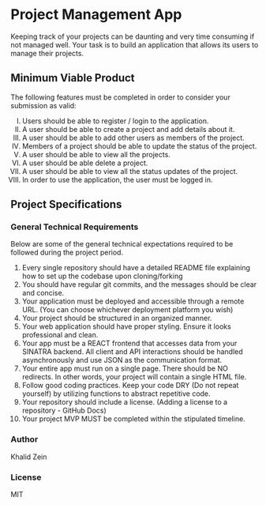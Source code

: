 # Project Management App

Keeping track of your projects can be daunting and very time consuming if not managed well. Your task is to build an application that allows its users to  manage their projects.


## Minimum Viable Product

The following features must be completed in order to consider your submission as valid:

<ol type="I">
  <li>Users should be able to register / login to the application.</li>
  <li>A user should be able to create a project and add details about it.</li>
  <li>A user should be able to add other users as members of the project.</li>
  <li>Members of a project should be able to update the status of the project.</li>
  <li>A user should  be able to view all the projects.</li>
  <li>A user should be able delete a project.</li>
  <li>A user should be able to view all the status updates of the project.</li>
  <li>In order to use the application, the user must be logged in.</li>
</ol>


## Project Specifications

### General Technical Requirements

Below are some of the general technical expectations required to be followed during the project period.

<ol>
  <li>Every single repository should have a detailed README file explaining how to set up the codebase upon cloning/forking </li>
  <li>You should have regular git commits, and the messages should be clear and concise.</li>
  <Li>Your application must be deployed and accessible through a remote URL. (You can choose whichever deployment platform you wish)</li>
  <li>Your project should be structured in an organized manner.</li>
  <li>Your web application should have proper styling. Ensure it looks professional and clean.</li>
  <li>Your app must be a REACT frontend that accesses data from  your SINATRA backend. All client and API interactions should be handled asynchronously  and use JSON as the communication format.</li>
  <li>Your entire app must run on a single page. There should be NO redirects. In other words, your project will contain a single HTML file.</li>
  <li>Follow good coding practices. Keep your code DRY (Do not repeat yourself) by utilizing functions to abstract repetitive code.</li>
  <li>Your repository should include a license. (Adding a license to a repository - GitHub Docs) </li>
  <li>Your project MVP MUST be completed within the stipulated timeline.</li>
</ol>


### Author

Khalid Zein


### License

MIT
